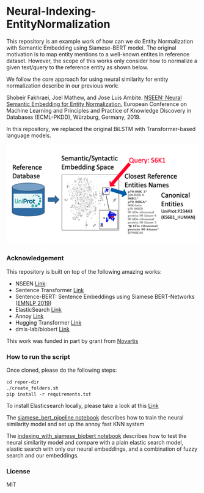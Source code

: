 # Neural-Indexing-EntityNormalization

This repository is an example work of how can we do Entity Normalization with Semantic Embedding using Siamese-BERT model. The original motivation is to map entity mentions to a well-known entites in reference dataset. However, the scope of this works only consider how to normalize a given text/query to the reference entity as shown below.

We follow the core approach for using neural similarity for entity normalization describe in our previous work: 

  Shobeir Fakhraei, Joel Mathew, and Jose Luis Ambite. [NSEEN: Neural Semantic Embedding for Entity Normalization.](https://arxiv.org/abs/1811.07514) European Conference on Machine Learning and Principles and Practice of Knowledge Discovery in Databases (ECML-PKDD), Würzburg, Germany, 2019. 
  
In this repository, we replaced the original BiLSTM with Transformer-based language models.  



![assets/workflow.png](assets/workflow.png)



### Acknowledgement
This repository is built on top of the following amazing works:
- NSEEN [Link](https://arxiv.org/abs/1811.07514): 
- Sentence Transformer [Link](https://github.com/UKPLab/sentence-transformers)
- Sentence-BERT: Sentence Embeddings using Siamese BERT-Networks ([EMNLP 2019](https://arxiv.org/abs/1908.10084))
- ElasticSearch [Link](https://www.elastic.co/guide/en/elasticsearch/reference/current/install-elasticsearch.html)
- Annoy [Link](https://github.com/spotify/annoy)
- Hugging Transformer [Link](https://github.com/huggingface/transformers)
- dmis-lab/biobert [Link](https://github.com/dmis-lab/biobert)

This work was funded in part by grant from [Novartis](https://www.novartis.com/)

### How to run the script
Once cloned, please do the following steps:
```
cd repor-dir
./create_folders.sh
pip install -r requirements.txt
```

To install Elasticsearch locally, please take a look at this [Link](https://www.elastic.co/guide/en/elasticsearch/reference/current/install-elasticsearch.html)

The [siamese_bert_pipeline notebook](https://github.com/JThanat/Neural-Indexing-EntityNormalization/blob/main/experiments/siamese_bert_pipeline.ipynb) describes how to train the neural similarity model and set up the annoy fast KNN system

The [indexing_with_siamese_biobert notebook](https://github.com/JThanat/Neural-Indexing-EntityNormalization/blob/main/experiments/indexing_with_siamese_biobert.ipynb) describes how to test the neural similarity model and compare with a plain elastic search model, elastic search with only our neural embeddings, and a combination of fuzzy search and our embeddings.



### License
MIT
